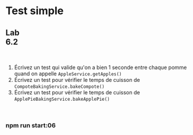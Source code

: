<!-- .slide: class="exercice" -->

# Test simple

## Lab <br/>6.2

<br>

1. Écrivez un test qui valide qu'on a bien 1 seconde entre chaque pomme quand on appelle `AppleService.getApples()`
2. Écrivez un test pour vérifier le temps de cuisson de `CompoteBakingService.bakeCompote()`
3. Écrivez un test pour vérifier le temps de cuisson de `ApplePieBakingService.bakeApplePie()`

<br>

### npm run start:06
